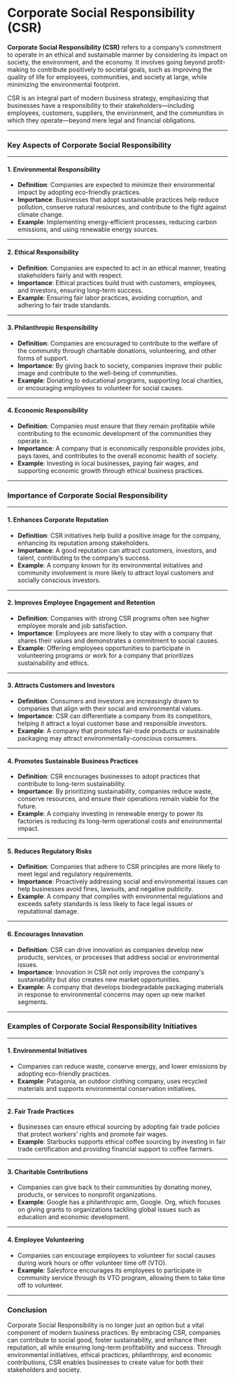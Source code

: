 # **Corporate Social Responsibility (CSR)**

**Corporate Social Responsibility (CSR)** refers to a company’s commitment to operate in an ethical and sustainable manner by considering its impact on society, the environment, and the economy. It involves going beyond profit-making to contribute positively to societal goals, such as improving the quality of life for employees, communities, and society at large, while minimizing the environmental footprint.

CSR is an integral part of modern business strategy, emphasizing that businesses have a responsibility to their stakeholders—including employees, customers, suppliers, the environment, and the communities in which they operate—beyond mere legal and financial obligations.

---

### **Key Aspects of Corporate Social Responsibility**

---

#### **1. Environmental Responsibility**

- **Definition**: Companies are expected to minimize their environmental impact by adopting eco-friendly practices.
- **Importance**: Businesses that adopt sustainable practices help reduce pollution, conserve natural resources, and contribute to the fight against climate change.
- **Example**: Implementing energy-efficient processes, reducing carbon emissions, and using renewable energy sources.

---

#### **2. Ethical Responsibility**

- **Definition**: Companies are expected to act in an ethical manner, treating stakeholders fairly and with respect.
- **Importance**: Ethical practices build trust with customers, employees, and investors, ensuring long-term success.
- **Example**: Ensuring fair labor practices, avoiding corruption, and adhering to fair trade standards.

---

#### **3. Philanthropic Responsibility**

- **Definition**: Companies are encouraged to contribute to the welfare of the community through charitable donations, volunteering, and other forms of support.
- **Importance**: By giving back to society, companies improve their public image and contribute to the well-being of communities.
- **Example**: Donating to educational programs, supporting local charities, or encouraging employees to volunteer for social causes.

---

#### **4. Economic Responsibility**

- **Definition**: Companies must ensure that they remain profitable while contributing to the economic development of the communities they operate in.
- **Importance**: A company that is economically responsible provides jobs, pays taxes, and contributes to the overall economic health of society.
- **Example**: Investing in local businesses, paying fair wages, and supporting economic growth through ethical business practices.

---

### **Importance of Corporate Social Responsibility**

---

#### **1. Enhances Corporate Reputation**

- **Definition**: CSR initiatives help build a positive image for the company, enhancing its reputation among stakeholders.
- **Importance**: A good reputation can attract customers, investors, and talent, contributing to the company’s success.
- **Example**: A company known for its environmental initiatives and community involvement is more likely to attract loyal customers and socially conscious investors.

---

#### **2. Improves Employee Engagement and Retention**

- **Definition**: Companies with strong CSR programs often see higher employee morale and job satisfaction.
- **Importance**: Employees are more likely to stay with a company that shares their values and demonstrates a commitment to social causes.
- **Example**: Offering employees opportunities to participate in volunteering programs or work for a company that prioritizes sustainability and ethics.

---

#### **3. Attracts Customers and Investors**

- **Definition**: Consumers and investors are increasingly drawn to companies that align with their social and environmental values.
- **Importance**: CSR can differentiate a company from its competitors, helping it attract a loyal customer base and responsible investors.
- **Example**: A company that promotes fair-trade products or sustainable packaging may attract environmentally-conscious consumers.

---

#### **4. Promotes Sustainable Business Practices**

- **Definition**: CSR encourages businesses to adopt practices that contribute to long-term sustainability.
- **Importance**: By prioritizing sustainability, companies reduce waste, conserve resources, and ensure their operations remain viable for the future.
- **Example**: A company investing in renewable energy to power its factories is reducing its long-term operational costs and environmental impact.

---

#### **5. Reduces Regulatory Risks**

- **Definition**: Companies that adhere to CSR principles are more likely to meet legal and regulatory requirements.
- **Importance**: Proactively addressing social and environmental issues can help businesses avoid fines, lawsuits, and negative publicity.
- **Example**: A company that complies with environmental regulations and exceeds safety standards is less likely to face legal issues or reputational damage.

---

#### **6. Encourages Innovation**

- **Definition**: CSR can drive innovation as companies develop new products, services, or processes that address social or environmental issues.
- **Importance**: Innovation in CSR not only improves the company's sustainability but also creates new market opportunities.
- **Example**: A company that develops biodegradable packaging materials in response to environmental concerns may open up new market segments.

---

### **Examples of Corporate Social Responsibility Initiatives**

---

#### **1. Environmental Initiatives**

- Companies can reduce waste, conserve energy, and lower emissions by adopting eco-friendly practices. 
- **Example**: Patagonia, an outdoor clothing company, uses recycled materials and supports environmental conservation initiatives.

---

#### **2. Fair Trade Practices**

- Businesses can ensure ethical sourcing by adopting fair trade policies that protect workers’ rights and promote fair wages.
- **Example**: Starbucks supports ethical coffee sourcing by investing in fair trade certification and providing financial support to coffee farmers.

---

#### **3. Charitable Contributions**

- Companies can give back to their communities by donating money, products, or services to nonprofit organizations.
- **Example**: Google has a philanthropic arm, Google. Org, which focuses on giving grants to organizations tackling global issues such as education and economic development.

---

#### **4. Employee Volunteering**

- Companies can encourage employees to volunteer for social causes during work hours or offer volunteer time off (VTO).
- **Example**: Salesforce encourages its employees to participate in community service through its VTO program, allowing them to take time off to volunteer.

---

### **Conclusion**

Corporate Social Responsibility is no longer just an option but a vital component of modern business practices. By embracing CSR, companies can contribute to social good, foster sustainability, and enhance their reputation, all while ensuring long-term profitability and success. Through environmental initiatives, ethical practices, philanthropy, and economic contributions, CSR enables businesses to create value for both their stakeholders and society.